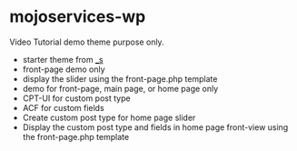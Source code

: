 # mojoservices-wp

Video Tutorial demo theme purpose only.
- starter theme from [_s](http://underscores.me/)
- front-page demo only
- display the slider using the front-page.php template 
- demo for front-page, main page, or home page only
- CPT-UI for custom post type
- ACF for custom fields
- Create custom post type for home page slider
- Display the custom post type and fields in home page front-view using the front-page.php template

